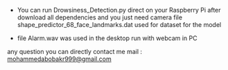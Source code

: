 - You can run Drowsiness_Detection.py direct on your Raspberry Pi after download all dependencies and you just need camera file shape_predictor_68_face_landmarks.dat used for dataset for the model

- file Alarm.wav was used in the desktop run with webcam in PC

any question you can directly contact me  mail : mohammedabobakr999@gmail.com
